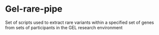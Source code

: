 # Gel-rare-pipe
Set of scripts used to extract rare variants within a specified set of genes from sets of participants in the GEL research environment
